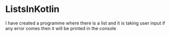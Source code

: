 # ListsInKotlin
I have created a programme where there is a list and it is taking user input if any error comes then it will be printed in the console
